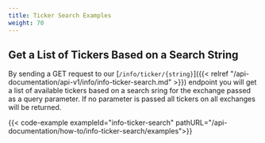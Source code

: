 ```yaml
---
title: Ticker Search Examples
weight: 70
---
```


## Get a List of Tickers Based on a Search String
By sending a GET request to our [`/info/ticker/{string}`]({{< relref "/api-documentation/api-v1/info/info-ticker-search.md" >}}) endpoint you
will get a list of available tickers based on a search sring for the exchange passed as a query parameter. If no parameter is passed all tickers
on all exchanges will be returned.

{{< code-example exampleId="info-ticker-search" pathURL="/api-documentation/how-to/info-ticker-search/examples">}}


